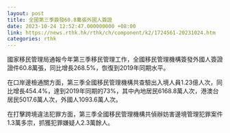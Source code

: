 ```yaml
---
layout: post
title: 全國第三季簽發60.8萬張外國人簽證
date: 2023-10-24 12:52:47.000000000 +08:00
link: https://news.rthk.hk/rthk/ch/component/k2/1724561-20231024.htm
categories: rthk
---
```


國家移民管理局通報今年第三季移民管理工作，全國移民管理機構簽發外國人簽證證件60.8萬張，同比增長268.5%，恢復到2019年同期水平。 

在口岸邊檢通關方面，第三季全國移民管理機構共查驗出入境人員1.23億人次，同比增長454.4%，達到2019年同期的73%，其中內地居民6168.8萬人次，港澳台居民5017.6萬人次，外國人1093.6萬人次。 

在打擊跨境違法犯罪方面，第三季全國移民管理機構共偵辦妨害邊境管理犯罪案件1.3萬多宗，抓獲犯罪嫌疑人2.3萬餘人。
